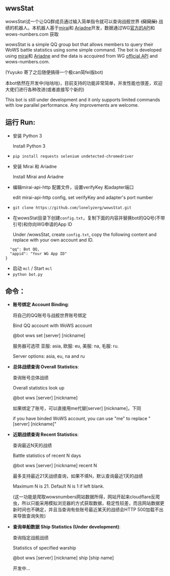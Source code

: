 ## wwsStat
wowsStat试一个让QQ群成员通过输入简单指令就可以查询战舰世界 ~~(窝窝屎)~~ 战绩的机器人。本机器人基于[mirai](https://github.com/mamoe/mirai)和 [Ariadne](https://github.com/GraiaProject/Ariadne)开发，数据通过WG[官方的API](https://developers.wargaming.net/reference/)和wows-numbers.com 获取

wowsStat is a simple QQ group bot that allows members to query their WoWS battle statistics using some simple command. The bot is developed using [mirai](https://github.com/mamoe/mirai)和 [Ariadne](https://github.com/GraiaProject/Ariadne) and the data is accquired from WG [official API](https://developers.wargaming.net/reference/) and wows-numbers.com.

(Yuyuko 寄了之后随便搞得一个极can简fei版bot)

本bot依然在开发中(咕咕咕)，目前支持的功能非常简单，并发性能也很差，欢迎大佬们进行各种改进(或者直接写个新的)

This bot is still under development and it only supports limited commands with low parallel performance. Any improvements are welcome.

## 运行 Run:
- 安装 Python 3

  Install Python 3
- `pip install requests selenium undetected-chromedriver`
- 安装 Mirai 和 Ariadne

  Install Mirai and Ariadne
- 编辑mirai-api-http 配置文件，设置verifyKey 和adapter端口

  edit mirai-api-http config, set verifyKey and adapter's port number
- `git clone https://github.com/lonelyzerg/wowsStat.git`
- 在wowsStat目录下创建`config.txt`，复制下面的内容并替换bot的QQ号(不带引号)和你向WG申请的App ID

  Under /wowsStat, create `config.txt`, copy the following content and replace with your own account and ID.
```{
  "qq": Bot QQ,
  "appid": "Your WG App ID"
}
```
- 启动 `mcl` / Start `mcl`
- `python bot.py`



## 命令：
- **账号绑定 Account Binding**: 

  将自己的QQ账号与战舰世界账号绑定

  Bind QQ account with WoWS account

  @bot wws set [server] [nickname]

  服务器可选项 亚服: asia, 欧服: eu, 美服: na, 毛服: ru.

  Server options: asia, eu, na and ru

- **总体战绩查询 Overall Statistics**: 

  查询账号总体战绩

  Overall statistics look up

  @bot wws [server] [nickname]
  
  如果绑定了账号，可以直接用me代替[server] [nickname]，下同

  if you have binded WoWS account, you can use "me" to replace "[server] [nickname]"
  
- **近期战绩查询 Recent Statistics**:

  查询最近N天的战绩

  Battle statistics of recent N days

  @bot wws [server] [nickname] recent N

  最多支持最近21天战绩查询，如果不填N，默认查询最近1天的战绩

  Maximum N is 21. Default N is 1 if left blank.
 
  (这一功能是爬取wowsnumbers网站数据所得，网站开起来cloudflare反爬虫，所以只能采用模拟浏览器的方式获取数据，稳定性较差，而且网站数据更新时间也不确定，并且当查询有些账号最近某天的战绩会HTTP 500加载不出来导致查询失败)
 
- **查询单船数据 Ship Statistics (Under development)**:

  查询指定战舰战绩

  Statistics of specified warship

  @bot wws [server] [nickname] ship [ship name]

  开发中...


